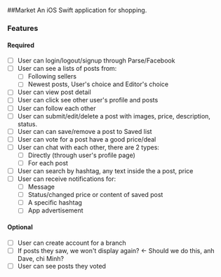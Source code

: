 ##Market
An iOS Swift application for shopping.

### Features
#### Required
- [ ] User can login/logout/signup through Parse/Facebook
- [ ] User can see a lists of posts from:
    - [ ] Following sellers
    - [ ] Newest posts, User's choice and Editor's choice
- [ ] User can view post detail
- [ ] User can click see other user's profile and posts
- [ ] User can follow each other
- [ ] User can submit/edit/delete a post with images, price, description, status.
- [ ] User can can save/remove a post to Saved list
- [ ] User can vote for a post have a good price/deal
- [ ] User can chat with each other, there are 2 types:
    - [ ] Directly (through user's profile page)
    - [ ] For each post
- [ ] User can search by hashtag, any text inside the a post, price
- [ ] User can receive notifications for:
    - [ ] Message
    - [ ] Status/changed price or content of saved post
    - [ ] A specific hashtag
    - [ ] App advertisement
#### Optional
- [ ] User can create account for a branch
- [ ] If posts they saw, we won't display again? <- Should we do this, anh Dave, chi Minh?
- [ ] User can see posts they voted